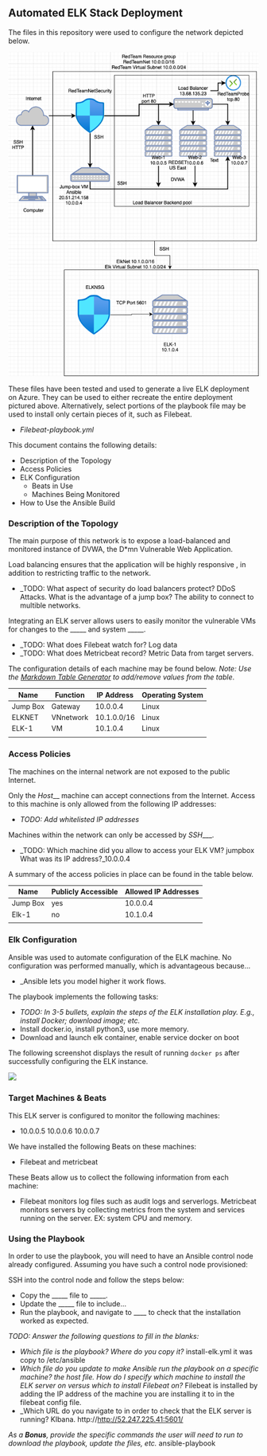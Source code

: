 ## Automated ELK Stack Deployment

The files in this repository were used to configure the network depicted below.

![](diagrams/REDTEAM.png)

These files have been tested and used to generate a live ELK deployment on Azure. They can be used to either recreate the entire deployment pictured above. Alternatively, select portions of the playbook file may be used to install only certain pieces of it, such as Filebeat.

  - _Filebeat-playbook.yml_

This document contains the following details:
- Description of the Topology
- Access Policies
- ELK Configuration
  - Beats in Use
  - Machines Being Monitored
- How to Use the Ansible Build


### Description of the Topology

The main purpose of this network is to expose a load-balanced and monitored instance of DVWA, the D*mn Vulnerable Web Application.

Load balancing ensures that the application will be highly responsive , in addition to restricting traffic to the network.
- _TODO: What aspect of security do load balancers protect? DDoS Attacks.  What is the advantage of a jump box? The ability to connect to multible networks.

Integrating an ELK server allows users to easily monitor the vulnerable VMs for changes to the _____ and system _____.
- _TODO: What does Filebeat watch for? Log data
- _TODO: What does Metricbeat record? Metric Data from target servers.

The configuration details of each machine may be found below.
_Note: Use the [Markdown Table Generator](http://www.tablesgenerator.com/markdown_tables) to add/remove values from the table_.

| Name     | Function | IP Address | Operating System |
|----------|----------|------------|------------------|
| Jump Box | Gateway  | 10.0.0.4   | Linux            |
| ELKNET   |VNnetwork | 10.1.0.0/16| Linux            |
| ELK-1    |   VM     | 10.1.0.4   | Linux            |
|          |          |            |                  |

### Access Policies

The machines on the internal network are not exposed to the public Internet. 

Only the _Host___ machine can accept connections from the Internet. Access to this machine is only allowed from the following IP addresses:
- _TODO: Add whitelisted IP addresses_

Machines within the network can only be accessed by _SSH____.
- _TODO: Which machine did you allow to access your ELK VM? jumpbox  What was its IP address?_10.0.0.4

A summary of the access policies in place can be found in the table below.

| Name     | Publicly Accessible | Allowed IP Addresses |
|----------|---------------------|----------------------|
| Jump Box | yes                 | 10.0.0.4             |
|   Elk-1  | no                  | 10.1.0.4                  |
|          |                     |                      |

### Elk Configuration

Ansible was used to automate configuration of the ELK machine. No configuration was performed manually, which is advantageous because...
- _Ansible lets you model higher it work flows.

The playbook implements the following tasks:
- _TODO: In 3-5 bullets, explain the steps of the ELK installation play. E.g., install Docker; download image; etc._
- Install docker.io, install python3, use more memory.
- Download and launch elk container, enable service docker on boot

The following screenshot displays the result of running `docker ps` after successfully configuring the ELK instance.

![](diagrams/DockerPS.png)

### Target Machines & Beats
This ELK server is configured to monitor the following machines:
- 10.0.0.5 10.0.0.6 10.0.0.7

We have installed the following Beats on these machines:
- Filebeat and metricbeat

These Beats allow us to collect the following information from each machine:

- Filebeat monitors log files such as audit logs and serverlogs. Metricbeat monitors servers by collecting metrics from the system and services running on the server. EX: system CPU and memory.
### Using the Playbook
In order to use the playbook, you will need to have an Ansible control node already configured. Assuming you have such a control node provisioned: 

SSH into the control node and follow the steps below:
- Copy the _____ file to _____.
- Update the _____ file to include...
- Run the playbook, and navigate to ____ to check that the installation worked as expected.

_TODO: Answer the following questions to fill in the blanks:_
- _Which file is the playbook? Where do you copy it?_ install-elk.yml it was copy to /etc/ansible
- _Which file do you update to make Ansible run the playbook on a specific machine? the host file. How do I specify which machine to install the ELK server on versus which to install Filebeat on?_ Filebeat is installed by adding the IP address of the machine you are installing it to in the filebeat config file.
- _Which URL do you navigate to in order to check that the ELK server is running? KIbana. http://http://52.247.225.41:5601/

_As a **Bonus**, provide the specific commands the user will need to run to download the playbook, update the files, etc._ ansible-playbook
